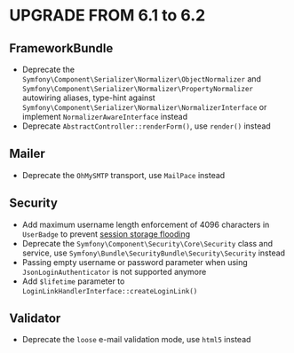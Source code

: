 UPGRADE FROM 6.1 to 6.2
=======================

FrameworkBundle
---------------

 * Deprecate the `Symfony\Component\Serializer\Normalizer\ObjectNormalizer` and
   `Symfony\Component\Serializer\Normalizer\PropertyNormalizer` autowiring aliases, type-hint against
   `Symfony\Component\Serializer\Normalizer\NormalizerInterface` or implement `NormalizerAwareInterface` instead
 * Deprecate `AbstractController::renderForm()`, use `render()` instead

Mailer
--------

* Deprecate the `OhMySMTP` transport, use `MailPace` instead

Security
--------

 * Add maximum username length enforcement of 4096 characters in `UserBadge` to
   prevent [session storage flooding](https://symfony.com/blog/cve-2016-4423-large-username-storage-in-session)
 * Deprecate the `Symfony\Component\Security\Core\Security` class and service, use `Symfony\Bundle\SecurityBundle\Security\Security` instead
 * Passing empty username or password parameter when using `JsonLoginAuthenticator` is not supported anymore
 * Add `$lifetime` parameter to `LoginLinkHandlerInterface::createLoginLink()`

Validator
---------

 * Deprecate the `loose` e-mail validation mode, use `html5` instead
